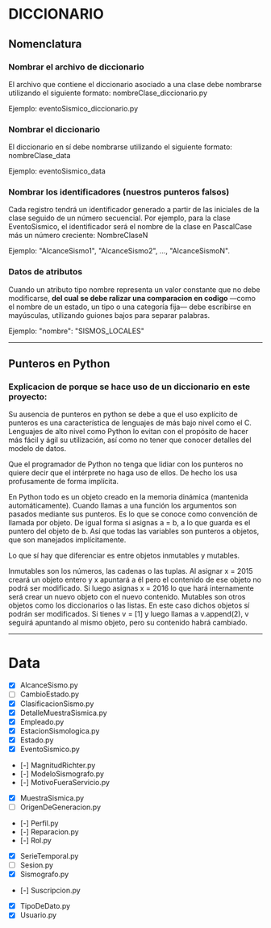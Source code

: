 # DICCIONARIO
## Nomenclatura

### Nombrar el archivo de diccionario
El archivo que contiene el diccionario asociado a una clase debe nombrarse utilizando el siguiente formato: nombreClase_diccionario.py

Ejemplo: eventoSismico_diccionario.py

### Nombrar el diccionario

El diccionario en sí debe nombrarse utilizando el siguiente formato: nombreClase_data

Ejemplo: eventoSismico_data

### Nombrar los identificadores (nuestros punteros falsos)
        
Cada registro tendrá un identificador generado a partir de las iniciales de la clase seguido de un número secuencial. Por ejemplo, para la clase EventoSismico, el identificador será el nombre de la clase en PascalCase más un número creciente: NombreClaseN 

Ejemplo: "AlcanceSismo1", "AlcanceSismo2", ..., "AlcanceSismoN".

### Datos de atributos

Cuando un atributo tipo nombre representa un valor constante que no debe modificarse, **del cual se debe ralizar una comparacion en codigo** —como el nombre de un estado, un tipo o una categoría fija— debe escribirse en mayúsculas, utilizando guiones bajos para separar palabras.

Ejemplo: "nombre": "SISMOS_LOCALES"

---

## Punteros en Python
### Explicacion de porque se hace uso de un diccionario en este proyecto:
    
Su ausencia de punteros en python se debe a que el uso explícito de punteros es una característica de lenguajes de más bajo nivel como el C. Lenguajes de alto nivel como Python lo evitan con el propósito de hacer más fácil y ágil su utilización, así como no tener que conocer detalles del modelo de datos.

Que el programador de Python no tenga que lidiar con los punteros no quiere decir que el intérprete no haga uso de ellos. De hecho los usa profusamente de forma implícita.

En Python todo es un objeto creado en la memoria dinámica (mantenida automáticamente). Cuando llamas a una función los argumentos son pasados mediante sus punteros. Es lo que se conoce como convención de llamada por objeto. De igual forma si asignas a = b, a lo que guarda es el puntero del objeto de b. Así que todas las variables son punteros a objetos, que son manejados implícitamente.

Lo que sí hay que diferenciar es entre objetos inmutables y mutables.

Inmutables son los números, las cadenas o las tuplas. Al asignar x = 2015 creará un objeto entero y x apuntará a él pero el contenido de ese objeto no podrá ser modificado. Si luego asignas x = 2016 lo que hará internamente será crear un nuevo objeto con el nuevo contenido. Mutables son otros objetos como los diccionarios o las listas. En este caso dichos objetos sí podrán ser modificados. Si tienes v = [1] y luego llamas a v.append(2), v seguirá apuntando al mismo objeto, pero su contenido habrá cambiado.

---

# Data

- [x] AlcanceSismo.py
- [ ] CambioEstado.py
- [x] ClasificacionSismo.py
- [x] DetalleMuestraSismica.py
- [x] Empleado.py
- [x] EstacionSismologica.py
- [x] Estado.py
- [x] EventoSismico.py
- [-] MagnitudRichter.py
- [-] ModeloSismografo.py
- [-] MotivoFueraServicio.py
- [x] MuestraSismica.py
- [ ] OrigenDeGeneracion.py
- [-] Perfil.py
- [-] Reparacion.py
- [-] Rol.py
- [x] SerieTemporal.py
- [ ] Sesion.py
- [x] Sismografo.py
- [-] Suscripcion.py
- [x] TipoDeDato.py
- [x] Usuario.py